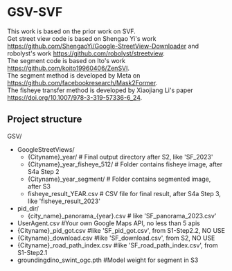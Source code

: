 # GSV-SVF

This work is based on the prior work on SVF. \
Get street view code is based on Shengao Yi's work https://github.com/ShengaoYi/Google-StreetView-Downloader and  robolyst's work https://github.com/robolyst/streetview. \
The segment code is based on Ito's work https://github.com/koito19960406/ZenSVI. \
The segment method is developed by Meta on https://github.com/facebookresearch/Mask2Former. \
The fisheye transfer method is developed by Xiaojiang Li's paper https://doi.org/10.1007/978-3-319-57336-6_24.  

## Project structure

GSV/
- GoogleStreetViews/
  - {Cityname}_year/             # Final output directory after S2, like 'SF_2023'
  - {Cityname}_year_fisheye_512/ # Folder contains fisheye image, after S4a Step 2
  - {Cityname}_year_segment/     # Folder contains segmented image, after S3
  - fisheye_result_YEAR.csv      # CSV file for final result, after S4a Step 3, like 'fisheye_result_2023'
- pid_dir/
  - {city_name}_panorama\_{year}.csv    # like 'SF_panorama_2023.csv'
- UserAgent.csv                         #Your own Google Maps API, no less than 5 apis
- {Cityname}_pid_got.csv                #like 'SF_pid_got.csv', from S1-Step2.2, NO USE
- {Cityname}_download.csv               #like 'SF_download.csv', from S2, NO USE
- {Cityname}_road_path_index.csv        #like 'SF_road_path_index.csv', from S1-Step2.1
- groundingdino_swint_ogc.pth           #Model weight for segment in S3

